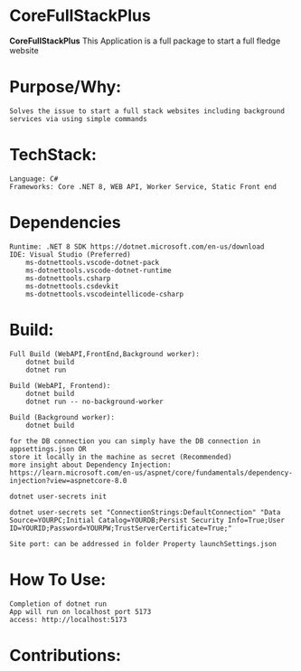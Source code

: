 # CoreFullStackPlus

 **CoreFullStackPlus** This Application is a full package to start a full fledge website

# Purpose/Why:

    Solves the issue to start a full stack websites including background services via using simple commands

# TechStack:

    Language: C#
    Frameworks: Core .NET 8, WEB API, Worker Service, Static Front end

# Dependencies

    Runtime: .NET 8 SDK https://dotnet.microsoft.com/en-us/download
    IDE: Visual Studio (Preferred)
        ms-dotnettools.vscode-dotnet-pack
        ms-dotnettools.vscode-dotnet-runtime
        ms-dotnettools.csharp
        ms-dotnettools.csdevkit
        ms-dotnettools.vscodeintellicode-csharp

# Build:

    Full Build (WebAPI,FrontEnd,Background worker):
        dotnet build
        dotnet run

    Build (WebAPI, Frontend):
        dotnet build
        dotnet run -- no-background-worker

    Build (Background worker):
        dotnet build

    for the DB connection you can simply have the DB connection in appsettings.json OR
    store it locally in the machine as secret (Recommended)
    more insight about Dependency Injection: https://learn.microsoft.com/en-us/aspnet/core/fundamentals/dependency-injection?view=aspnetcore-8.0

    dotnet user-secrets init

    dotnet user-secrets set "ConnectionStrings:DefaultConnection" "Data Source=YOURPC;Initial Catalog=YOURDB;Persist Security Info=True;User ID=YOURID;Password=YOURPW;TrustServerCertificate=True;"

    Site port: can be addressed in folder Property launchSettings.json

# How To Use:

    Completion of dotnet run
    App will run on localhost port 5173
    access: http://localhost:5173

# Contributions:
